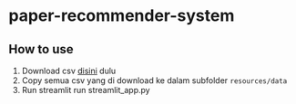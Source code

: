 # paper-recommender-system

## How to use
1. Download csv [disini](https://drive.google.com/drive/folders/1WDB2iPlLL3zWQ0EJbKjU9Q05tbOLAwKU?usp=sharing) dulu
2. Copy semua csv yang di download ke dalam subfolder `resources/data`
3. Run streamlit run streamlit_app.py
